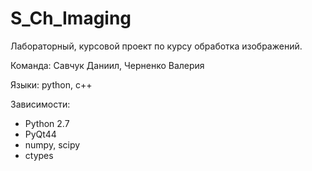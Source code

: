 S_Ch_Imaging
============

Лабораторный, курсовой проект по курсу обработка изображений.

Команда: Савчук Даниил, Черненко Валерия

Языки: python, c++

Зависимости:

- Python 2.7
- PyQt44
- numpy, scipy
- ctypes